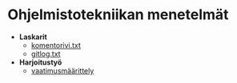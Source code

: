 # Ohjelmistotekniikan menetelmät
* __Laskarit__
  * [komentorivi.txt](https://github.com/mjaakko/otm-harjoitustyo/blob/master/laskarit/viikko1/gitlog.txt)
  * [gitlog.txt](https://github.com/mjaakko/otm-harjoitustyo/blob/master/laskarit/viikko1/komentorivi.txt)
* __Harjoitustyö__
  * [vaatimusmäärittely](https://github.com/mjaakko/otm-harjoitustyo/blob/master/dokumentaatio/vaatimusm%C3%A4%C3%A4rittely.md)
